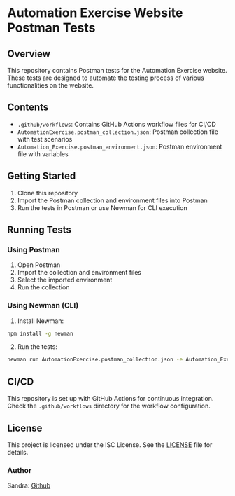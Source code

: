 
# Automation Exercise Website Postman Tests

## Overview
This repository contains Postman tests for the Automation Exercise website. These tests are designed to automate the testing process of various functionalities on the website.

## Contents
- `.github/workflows`: Contains GitHub Actions workflow files for CI/CD
- `AutomationExercise.postman_collection.json`: Postman collection file with test scenarios
- `Automation_Exercise.postman_environment.json`: Postman environment file with variables

## Getting Started
1. Clone this repository
2. Import the Postman collection and environment files into Postman
3. Run the tests in Postman or use Newman for CLI execution

## Running Tests
### Using Postman
1. Open Postman
2. Import the collection and environment files
3. Select the imported environment
4. Run the collection

### Using Newman (CLI)
1. Install Newman:
```bash
npm install -g newman
```
2. Run the tests:
```bash
newman run AutomationExercise.postman_collection.json -e Automation_Exercise.postman_environment.json
```

## CI/CD
This repository is set up with GitHub Actions for continuous integration. Check the `.github/workflows` directory for the workflow configuration.

## License
This project is licensed under the ISC License. See the [LICENSE](LICENSE) file for details.

### Author
Sandra: [Github](https://github.com/Sandra-Ston)
